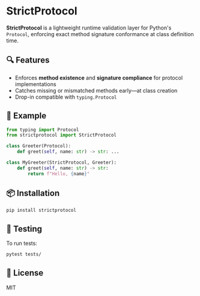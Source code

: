 # StrictProtocol

**StrictProtocol** is a lightweight runtime validation layer for Python's `Protocol`, enforcing exact method signature conformance at class definition time.

## 🔍 Features

- Enforces **method existence** and **signature compliance** for protocol implementations
- Catches missing or mismatched methods early—at class creation
- Drop-in compatible with `typing.Protocol`

## 🚀 Example

```python
from typing import Protocol
from strictprotocol import StrictProtocol

class Greeter(Protocol):
    def greet(self, name: str) -> str: ...

class MyGreeter(StrictProtocol, Greeter):
    def greet(self, name: str) -> str:
        return f"Hello, {name}"
```

## 📦 Installation

```bash
pip install strictprotocol
```


## 🧪 Testing

To run tests:

```bash
pytest tests/
```

## 📄 License

MIT
